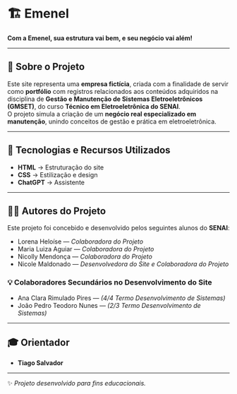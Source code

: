 # 🏗️ Emenel  

**Com a Emenel, sua estrutura vai bem, e seu negócio vai além!**


---


## 📌 Sobre o Projeto

Este site representa uma **empresa fictícia**, criada com a finalidade de servir como **portfólio** com registros relacionados aos conteúdos adquiridos na disciplina de **Gestão e Manutenção de Sistemas Eletroeletrônicos (GMSET)**, do curso **Técnico em Eletroeletrônica do SENAI**.  
O projeto simula a criação de um **negócio real especializado em manutenção**, unindo conceitos de gestão e prática em eletroeletrônica.


---


## 🚀 Tecnologias e Recursos Utilizados

- **HTML** → Estruturação do site  
- **CSS** → Estilização e design  
- **ChatGPT** → Assistente


---


## 👨‍💻 Autores do Projeto

Este projeto foi concebido e desenvolvido pelos seguintes alunos do **SENAI**:

- Lorena Heloíse — *Colaboradora do Projeto*  
- Maria Luiza Aguiar — *Colaboradora do Projeto*  
- Nicolly Mendonça — *Colaboradora do Projeto*  
- Nicole Maldonado — *Desenvolvedora do Site e Colaboradora do Projeto*  

### 💡 Colaboradores Secundários no Desenvolvimento do Site

- Ana Clara Rimulado Pires — *(4/4 Termo Desenvolvimento de Sistemas)*  
- João Pedro Teodoro Nunes — *(2/3 Termo Desenvolvimento de Sistemas)*  


---


## 🎓 Orientador

- **Tiago Salvador**


---


✨ *Projeto desenvolvido para fins educacionais.*
